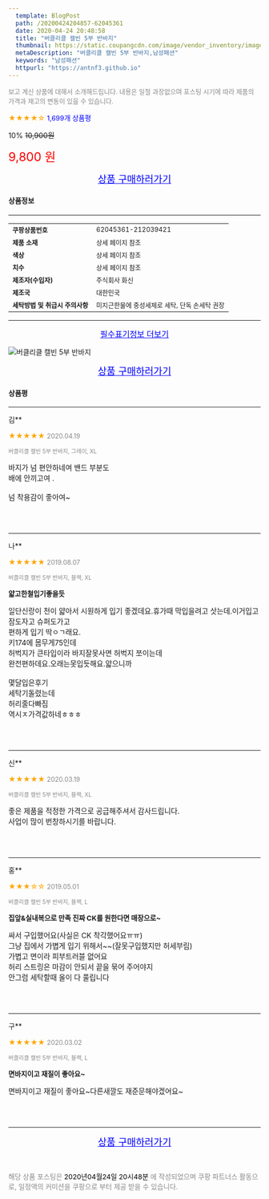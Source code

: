 ```yaml
---
  template: BlogPost
  path: /20200424204857-62045361
  date: 2020-04-24 20:48:58
  title: "버클리클 캘빈 5부 반바지"
  thumbnail: https://static.coupangcdn.com/image/vendor_inventory/images/2018/06/06/10/0/7b279e31-e423-471e-8119-8bc984850bab.jpg
  metaDescription: "버클리클 캘빈 5부 반바지,남성패션"
  keywords: "남성패션"
  httpurl: "https://antnf3.github.io"
---
```

  
<span style="color: #888;font-size:0.8rem">보고 계신 상품에 대해서 소개해드립니다.
내용은 일절 과장없으며 포스팅 시기에 따라 제품의 가격과 재고의 변동이 있을 수 있습니다.</span>
  
<span style="color: orange;">★★★★☆</span> <span style="color: blue;font-size: 0.85rem;">1,699개 상품평</span>

<span style="font-size: 0.9rem">10%</span> <span style="font-size: 0.9rem">~~10,900원~~</span>

<span style="color: red;font-size: 1.5rem;">9,800 원</span>



<p align="center"><a href="http://me2.do/54t2BECt" style="font-size: 1.2rem; color: blue;">상품 구매하러가기</a></p>

#### 상품정보

---

|                  |                       |
| ---------------- | --------------------- |
| **<span style="font-size:0.8rem;">쿠팡상품번호</span>** | <span style="font-size:0.8rem;">62045361-212039421</span> |
| **<span style="font-size:0.8rem;">제품 소재</span>**    | <span style="font-size:0.8rem;">상세 페이지 참조</span>        |
| **<span style="font-size:0.8rem;">색상</span>**    | <span style="font-size:0.8rem;">상세 페이지 참조</span>        |
| **<span style="font-size:0.8rem;">치수</span>**    | <span style="font-size:0.8rem;">상세 페이지 참조</span>        |
| **<span style="font-size:0.8rem;">제조자(수입자)</span>**    | <span style="font-size:0.8rem;">주식회사 화신</span>        |
| **<span style="font-size:0.8rem;">제조국</span>**    | <span style="font-size:0.8rem;">대한민국</span>        |
| **<span style="font-size:0.8rem;">세탁방법 및 취급시 주의사항</span>**    | <span style="font-size:0.8rem;">미지근한물에 중성세제로 세탁, 단독 손세탁 권장</span>        |




---

<p align="center"><a href="http://me2.do/54t2BECt" style="font-size: 1rem; color: blue;">필수표기정보 더보기</a></p>

![버클리클 캘빈 5부 반바지](http://thumbnail10.coupangcdn.com/thumbnails/remote/q89/image/vendor_inventory/images/2018/01/23/14/2/7b20c876-80eb-41e3-a020-ae9df1af1a13.jpg)

<p align="center"><a href="http://me2.do/54t2BECt" style="font-size: 1.2rem; color: blue;">상품 구매하러가기</a></p>

#### 상품평
  
---
  
김**
    
<span style="color: orange;">★★★★★</span> <span style="font-size:0.8rem;color: #888;">2020.04.19</span>
    
<span style="color: #888;font-size:0.7rem">버클리클 캘빈 5부 반바지, 그레이, XL</span>
    

    
<span style="font-size: 0.9rem;">바지가 넘 편안하네여 밴드 부분도 <br/>배에 안끼고여 . <br/><br/>넘 착용감이 좋아여~</span>
    
<br>
<br>

---
  
나**
    
<span style="color: orange;">★★★★★</span> <span style="font-size:0.8rem;color: #888;">2019.08.07</span>
    
<span style="color: #888;font-size:0.7rem">버클리클 캘빈 5부 반바지, 블랙, XL</span>
    
<span style="font-size:0.85rem">**얇고한철입기좋을듯**</span>
    
<span style="font-size: 0.9rem;">일단신랑이 천이 얇아서 시원하게 입기 좋겠데요.휴가때 막입을려고 삿는데.이거입고 잠도자고 슈퍼도가고<br/>편하게 입기 딱ㅇㄱ래요.<br/>키174에 몸무게75인데<br/>허벅지가 큰타입이라 바지잘못사면 허벅지 쪼이는데<br/>완전편하데요.오래는못입듯해요.얇으니까<br/><br/>몇달입은후기<br/>세탁기돌렸는데<br/>허리줄다빠짐<br/>역시ㅈ가격값하네ㅎㅎㅎ</span>
    
<br>
<br>

---
  
신**
    
<span style="color: orange;">★★★★★</span> <span style="font-size:0.8rem;color: #888;">2020.03.19</span>
    
<span style="color: #888;font-size:0.7rem">버클리클 캘빈 5부 반바지, 블랙, XL</span>
    

    
<span style="font-size: 0.9rem;">좋은 제품을 적정한 가격으로 공급해주셔서 감사드립니다.<br/>사업이 많이 번창하시기를 바랍니다.</span>
    
<br>
<br>

---
  
홍**
    
<span style="color: orange;">★★★☆☆</span> <span style="font-size:0.8rem;color: #888;">2019.05.01</span>
    
<span style="color: #888;font-size:0.7rem">버클리클 캘빈 5부 반바지, 블랙, L</span>
    
<span style="font-size:0.85rem">**집앞&실내복으로 만족 진짜 CK를 원한다면 매장으로~**</span>
    
<span style="font-size: 0.9rem;">싸서 구입했어요(사실은 CK 착각했어요ㅠㅠ)<br/>그냥 집에서 가볍게 입기 위해서~~(잘못구입했지만 허세부림)<br/>가볍고 면이라 피부트러블 없어요 <br/>허리 스트링은 마감이 안되서 끝을 묶어 주어야지<br/>안그럼 세탁할때 올이 다 풀립니다</span>
    
<br>
<br>

---
  
구**
    
<span style="color: orange;">★★★★★</span> <span style="font-size:0.8rem;color: #888;">2020.03.02</span>
    
<span style="color: #888;font-size:0.7rem">버클리클 캘빈 5부 반바지, 블랙, L</span>
    
<span style="font-size:0.85rem">**면바지이고 재질이 좋아요~**</span>
    
<span style="font-size: 0.9rem;">면바지이고 재질이 좋아요~다른새깔도 재준문해야겠어요~</span>
    
<br>
<br>


  
---
  
<p align="center"><a href="http://me2.do/54t2BECt" style="font-size: 1.2rem; color: blue;">상품 구매하러가기</a></p>
  
<br>
  
<span style="font-size: 0.85rem; color: #888;">해당 상품 포스팅은 <span style="color: #000;"> 2020년04월24일 20시48분 </span> 에 작성되었으며 쿠팡 파트너스 활동으로, 일정액의 커미션을 쿠팡으로 부터 제공 받을 수 있습니다.</span>